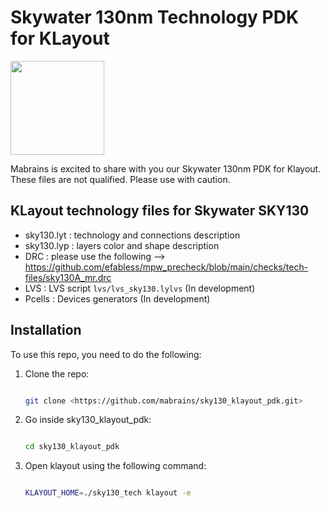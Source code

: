 # Skywater 130nm Technology PDK for KLayout

[<img src="https://raw.githubusercontent.com/mabrains/sky130_ubuntu_setup/main/logo.svg" width="150">](http://mabrains.com/)

Mabrains is excited to share with you our Skywater 130nm PDK for Klayout. These files are not qualified. Please use with caution.

## KLayout technology files for Skywater SKY130

* sky130.lyt   : technology and connections description
* sky130.lyp   : layers color and shape description
* DRC          : please use the following --> <https://github.com/efabless/mpw_precheck/blob/main/checks/tech-files/sky130A_mr.drc>
* LVS          : LVS script `lvs/lvs_sky130.lylvs` (In development)
* Pcells       : Devices generators (In development)

## Installation

To use this repo, you need to do the following:

1. Clone the repo:

    ```bash

    git clone <https://github.com/mabrains/sky130_klayout_pdk.git>

    ```

2. Go inside sky130_klayout_pdk:

    ```bash

    cd sky130_klayout_pdk

    ```

3. Open klayout using the following command:

    ```bash

    KLAYOUT_HOME=./sky130_tech klayout -e

    ```
